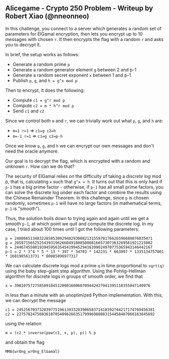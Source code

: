 ## Alicegame - Crypto 250 Problem - Writeup by Robert Xiao (@nneonneo)

In this challenge, you connect to a server which generates a random set of parameters for
ElGamal encryption, then lets you encrypt up to 10 messages with chosen `r`. It then encrypts
the flag with a random `r` and asks you to decrypt it.

In brief, the setup works as follows:

- Generate a random prime `p`
- Generate a random generator element `g` between 2 and p-1
- Generate a random secret exponent `x` between 1 and p-1
- Publish `p`, `g`, and `h = g^x mod p`

Then to encrypt, it does the following:

- Compute `c1 = g^r mod p`
- Compute `c2 = m * h^r mod p`
- Send `c1` and `c2`

Since we control both `m` and `r`, we can trivially work out what `p`, `g`, and `h` are:

- `m=1 r=1` => `c1=g c2=h`
- `m=-1 r=1` => `c1=g c2=p-h`

Once we know `p`, `g`, and `h` we can encrypt our own messages and don't need the oracle anymore.

Our goal is to decrypt the flag, which is encrypted with a random and unknown `r`. How can we do that?

The security of ElGamal relies on the difficulty of taking a _discrete log_ mod p, that is, calculating
`x` such that `g^x = h`. It turns out that this is only hard if `p-1` has a big prime factor - otherwise,
if `p-1` has all small prime factors, you can solve the discrete log under each factor and combine the
results using the Chinese Remainder Theorem. In this challenge, since `p` is chosen randomly, sometimes
`p-1` will have no large factors (in mathematical terms, `p-1` is "smooth").

Thus, the solution boils down to trying again and again until we get a smooth `p-1`, at which point
we quit and compute the discrete log. In my case, I tried about 100 times until I got the following
parameters:

    p = 2488665134832285853092948293008213155978176626596688076035471
    g = 2059715652525439319626604918085000816657307363269561921215002
    h = 2446745500193945956354541994529416399024970775365943146442167
    p-1 = 2 * 3^4 * 5 * 13 * 397 * 34703 * 142231 * 663997 * 1335134757001 * 1681985613731 * 80885896977317

We can calculate discrete logs mod a prime `q` in time proportional to `sqrt(q)` using the baby step-giant step
algorithm. Using the Pohlig-Hellman algorithm for discrete logs in groups of smooth order, we find that

    x = 398107572758509184512000160060709442427941395118355047140976

in less than a minute with an unoptimized Python implementation. With this, we can decrypt the message

    c1 = 2452567037320397751961393328390658371418392744217174769456381
    c2 = 2275782475603610705409626635179996988083154458407066163845692

using the relation

    m = (c2 * inverse(pow(c1, x, p), p)) % p

and obtain the flag

    MMA{wrOng_wr0ng_ElGamal}
